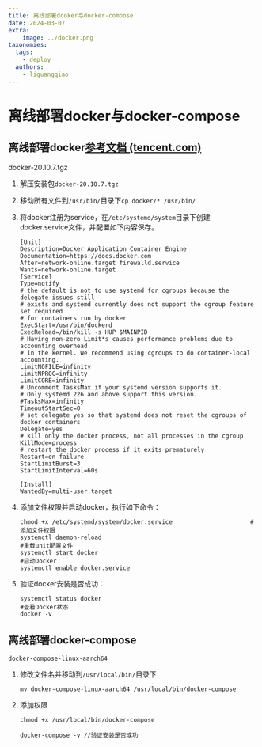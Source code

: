 ```yaml
---
title: 离线部署dcoker与docker-compose
date: 2024-03-07
extra:
    image: ../docker.png
taxonomies:
  tags:
    - deploy
  authors:
    - liguangqiao
---
```


# 离线部署docker与docker-compose

## 离线部署docker[参考文档 (tencent.com)](https://cloud.tencent.com/developer/article/2157725)

docker-20.10.7.tgz

1. 解压安装包`docker-20.10.7.tgz`

2. 移动所有文件到`/usr/bin/`目录下`cp docker/* /usr/bin/`

3. 将docker注册为service，在`/etc/systemd/system`目录下创建docker.service文件，并配置如下内容保存。

   ```
   [Unit]
   Description=Docker Application Container Engine
   Documentation=https://docs.docker.com
   After=network-online.target firewalld.service
   Wants=network-online.target
   [Service]
   Type=notify
   # the default is not to use systemd for cgroups because the delegate issues still
   # exists and systemd currently does not support the cgroup feature set required
   # for containers run by docker
   ExecStart=/usr/bin/dockerd
   ExecReload=/bin/kill -s HUP $MAINPID
   # Having non-zero Limit*s causes performance problems due to accounting overhead
   # in the kernel. We recommend using cgroups to do container-local accounting.
   LimitNOFILE=infinity
   LimitNPROC=infinity
   LimitCORE=infinity
   # Uncomment TasksMax if your systemd version supports it.
   # Only systemd 226 and above support this version.
   #TasksMax=infinity
   TimeoutStartSec=0
   # set delegate yes so that systemd does not reset the cgroups of docker containers
   Delegate=yes
   # kill only the docker process, not all processes in the cgroup
   KillMode=process
   # restart the docker process if it exits prematurely
   Restart=on-failure
   StartLimitBurst=3
   StartLimitInterval=60s
    
   [Install]
   WantedBy=multi-user.target
   ```

4. 添加文件权限并启动docker，执行如下命令：

   ```
   chmod +x /etc/systemd/system/docker.service                      #添加文件权限
   systemctl daemon-reload                                                       #重载unit配置文件
   systemctl start docker                                                            #启动Docker
   systemctl enable docker.service  
   ```

5. 验证docker安装是否成功：

   ```
   systemctl status docker                                                         #查看Docker状态
   docker -v  
   ```

## 离线部署docker-compose

`docker-compose-linux-aarch64`

1. 修改文件名并移动到`/usr/local/bin/`目录下

   ```
   mv docker-compose-linux-aarch64 /usr/local/bin/docker-compose
   ```

2. 添加权限

   ```
   chmod +x /usr/local/bin/docker-compose
   
   docker-compose -v //验证安装是否成功
   ```

   

   
